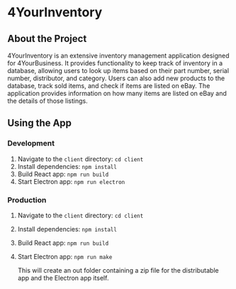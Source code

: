 # 4YourInventory

## About the Project

4YourInventory is an extensive inventory management application designed for 4YourBusiness. It provides functionality to keep track of inventory in a database, allowing users to look up items based on their part number, serial number, distributor, and category. Users can also add new products to the database, track sold items, and check if items are listed on eBay. The application provides information on how many items are listed on eBay and the details of those listings.

## Using the App

### Development

1. Navigate to the `client` directory:
   ```cd client```
2. Install dependencies:
   ```npm install```
3. Build React app:
   ```npm run build```
4. Start Electron app:
   ```npm run electron```

### Production

1. Navigate to the `client` directory:
   ```cd client```
2. Install dependencies:
   ```npm install```
3. Build React app:
   ```npm run build```
4. Start Electron app:
   ```npm run make```
   
   This will create an out folder containing a zip file for the distributable app and the Electron app itself.
